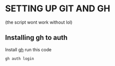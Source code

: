 # SETTING UP GIT AND GH

(the script wont work without lol)

## Installing gh to auth

Install [gh](https://cli.github.com/)
run this code

```bash
gh auth login
```
